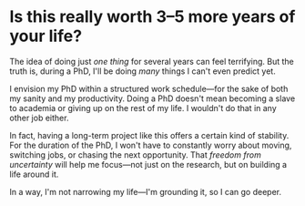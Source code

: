 # Is this really worth 3–5 more years of your life?

The idea of doing just *one thing* for several years can feel terrifying. But the truth is, during a PhD, I'll be doing *many* things I can't even predict yet.

I envision my PhD within a structured work schedule—for the sake of both my sanity and my productivity. Doing a PhD doesn't mean becoming a slave to academia or giving up on the rest of my life. I wouldn't do that in any other job either.

In fact, having a long-term project like this offers a certain kind of stability. For the duration of the PhD, I won't have to constantly worry about moving, switching jobs, or chasing the next opportunity. That *freedom from uncertainty* will help me focus—not just on the research, but on building a life around it.

In a way, I'm not narrowing my life—I'm grounding it, so I can go deeper.
